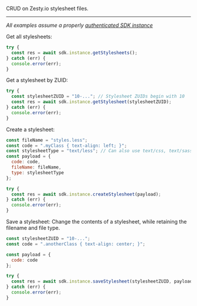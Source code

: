 CRUD on Zesty.io stylesheet files.

---

*All examples assume a properly [authenticated SDK instance](https://github.com/zesty-io/node-sdk/wiki/instantiation)*


Get all stylesheets:
```JavaScript
try {
  const res = await sdk.instance.getStylesheets();
} catch (err) {
  console.error(err);
}
```

Get a stylesheet by ZUID:
```JavaScript
try {
  const stylesheetZUID = "10-..."; // Stylesheet ZUIDs begin with 10
  const res = await sdk.instance.getStylesheet(stylesheetZUID);
} catch (err) {
  console.error(err);
}
```

Create a stylesheet:
```JavaScript
const fileName = "styles.less";
const code = ".myClass { text-align: left; }";
const stylesheetType = "text/less"; // Can also use text/css, text/sass or text/scss
const payload = {
  code: code,
  fileName: fileName,
  type: stylesheetType
};

try {
  const res = await sdk.instance.createStylesheet(payload);
} catch (err) {
  console.error(err);
}
```

Save a stylesheet:
Change the contents of a stylesheet, while retaining the filename and file type.
```JavaScript
const stylesheetZUID = "10-...";
const code = ".anotherClass { text-align: center; }";

const payload = {
  code: code
};

try {
  const res = await sdk.instance.saveStylesheet(stylesheetZUID, payload);
} catch (err) {
  console.error(err);
}
```

<!-- Save and publish a stylesheet:
Both saves the updated stylesheet and publishes it.
```JavaScript
const stylesheetZUID = "10-...";
const code = ".anotherClass { background-color: #ff0000; }";
const payload = {
  code: code
};

try {
  const res = await sdk.instance.saveAndPublishStylesheet(stylesheetZUID, payload);
} catch (err) {
  console.error(err);
}
```

Get all versions of a stylesheet:
```JavaScript
try {
  const stylesheetZUID = "10-...";
  const res = await sdk.instance.getStylesheetVersions(stylesheetZUID);
} catch (err) {
  console.error(err);
}
```

Get a specific version of a stylesheet:
```JavaScript
try {
  const stylesheetZUID = "10-...";
  const stylesheetVersion = 1;
  const res = await sdk.instance.getStylesheetVersion(
    stylesheetZUID,
    stylesheetVersion
  );
} catch (err) {
  console.error(err);
}
``` -->